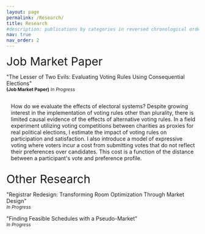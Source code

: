 ```yaml
---
layout: page
permalink: /Research/
title: Research
#description: publications by categories in reversed chronological order. generated by jekyll-scholar.
nav: true
nav_order: 2
---
```


<!-- _pages/publications.md -->

<span style="font-size:30px;">Job Market Paper</span>

<p>
  "The Lesser of Two Evils: Evaluating Voting Rules Using Consequential Elections"<br>
  <span style="font-size:12px;"><strong>(Job Market Paper)</strong> <em>In Progress</em></span>
</p>

<div class="abstract-container">
  <div class="abstract-content">
    <div class="vertical-line"></div>
    <p>How do we evaluate the effects of electoral systems? Despite growing interest in the implementation of voting rules other than plurality, there is limited causal evidence of the effects of alternative voting rules. In a field experiment utilizing voting competitions between charities as proxies for real political elections, I estimate the impact of voting rules on participation and satisfaction. I also introduce a model of expressive voting where voters incur a cost from submitting votes that do not reflect their preferences over candidates. This cost is a function of the distance between a participant's vote and preference profile.</p>
  </div>
</div>

<span style="font-size:30px;">Other Research</span>

<p>
  "Registrar Redesign: Transforming Room Optimization Through Market Design"<br>
  <span style="font-size:12px;"><em>In Progress</em></span>
</p>
<p>
  "Finding Feasible Schedules with a Pseudo-Market"<br>
  <span style="font-size:12px;"><em>In Progress</em></span>
</p>

<style>
.abstract-container {
  display: flex;
  align-items: flex-start;
  margin-top: 10px;
}

.vertical-line {
  width: 4px;
  background-color: #ccc;
  margin-right: 10px;
  height: 95%; /* Adjust this value to be one line shorter */
}

.abstract-content {
  flex: 1;
  padding-left: 10px;
  position: relative;
  border-left: 2px solid transparent;
}
</style>